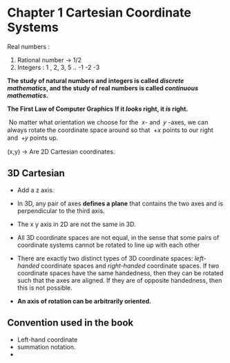 
# Chapter 1 Cartesian Coordinate Systems
Real numbers :
1. Rational number -> 1/2
2. Integers : 1 , 2, 3, 5 .. -1 -2 -3

**The study of natural numbers and integers is called _discrete mathematics_, and the study of real numbers is called _continuous mathematics_.**

**The First Law of Computer Graphics**
**If it _looks_ right, it _is_ right.**

 No matter what orientation we choose for the  𝑥- and  𝑦 -axes, we can always rotate the coordinate space around so that  +𝑥 points to our right and  +𝑦 points up.

(x,y) -> Are 2D Cartesian coordinates. 


## 3D Cartesian
- Add a z axis.
- In 3D, any pair of axes **defines a plane** that contains the two axes and is perpendicular to the third axis.
- The x y axis in 2D are not the same in 3D.
- All 3D coordinate spaces are not equal, in the sense that some pairs of coordinate systems cannot be rotated to line up with each other

- There are exactly two distinct types of 3D coordinate spaces: _left-handed_ coordinate spaces and _right-handed_ coordinate spaces. If two coordinate spaces have the same handedness, then they can be rotated such that the axes are aligned. If they are of opposite handedness, then this is not possible.
- **An axis of rotation can be arbitrarily oriented.**

## Convention used in the book
- Left-hand coordinate
- summation notation.
- 
